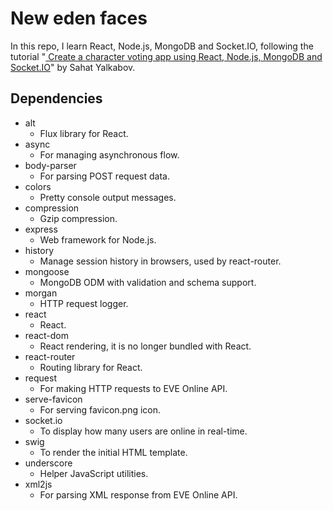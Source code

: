 # New eden faces

In this repo, I learn React, Node.js, MongoDB and Socket.IO, following the tutorial "[
Create a character voting app using React, Node.js, MongoDB and Socket.IO](http://sahatyalkabov.com/create-a-character-voting-app-using-react-nodejs-mongodb-and-socketio/#overview)" by Sahat Yalkabov.

## Dependencies

- alt 
    + Flux library for React.
- async   
    + For managing asynchronous flow.
- body-parser 
    + For parsing POST request data.
- colors  
    + Pretty console output messages.
- compression 
    + Gzip compression.
- express 
    + Web framework for Node.js.
- history 
    + Manage session history in browsers, used by react-router.
- mongoose    
    + MongoDB ODM with validation and schema support.
- morgan  
    + HTTP request logger.
- react   
    + React.
- react-dom   
    + React rendering, it is no longer bundled with React.
- react-router   
    + Routing library for React.
- request 
    + For making HTTP requests to EVE Online API.
- serve-favicon   
    + For serving favicon.png icon.
- socket.io   
    + To display how many users are online in real-time.
- swig    
    + To render the initial HTML template.
- underscore  
    + Helper JavaScript utilities.
- xml2js  
    + For parsing XML response from EVE Online API.

